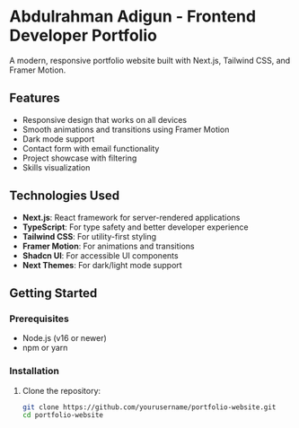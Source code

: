 # Abdulrahman Adigun - Frontend Developer Portfolio

A modern, responsive portfolio website built with Next.js, Tailwind CSS, and Framer Motion.

## Features

- Responsive design that works on all devices
- Smooth animations and transitions using Framer Motion
- Dark mode support
- Contact form with email functionality
- Project showcase with filtering
- Skills visualization

## Technologies Used

- **Next.js**: React framework for server-rendered applications
- **TypeScript**: For type safety and better developer experience
- **Tailwind CSS**: For utility-first styling
- **Framer Motion**: For animations and transitions
- **Shadcn UI**: For accessible UI components
- **Next Themes**: For dark/light mode support

## Getting Started

### Prerequisites

- Node.js (v16 or newer)
- npm or yarn

### Installation

1. Clone the repository:
   ```bash
   git clone https://github.com/yourusername/portfolio-website.git
   cd portfolio-website

